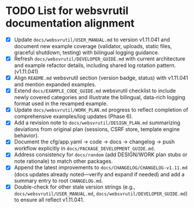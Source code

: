 # TODO List for websvrutil documentation alignment

- [x] Update `docs/websvrutil/USER_MANUAL.md` to version v1.11.041 and document new example coverage (validator, uploads, static files, graceful shutdown, testing) with bilingual logging guidance.
- [x] Refresh `docs/websvrutil/DEVELOPER_GUIDE.md` with current architecture and example refactor details, including shared log rotation pattern. (v1.11.041)
- [x] Align `README.md` websvrutil section (version badge, status) with v1.11.041 and mention expanded examples.
- [x] Extend `docs/EXAMPLE_CODE_GUIDE.md` websvrutil checklist to include newly covered categories and illustrate the bilingual, data-rich logging format used in the revamped example.
- [x] Update `docs/websvrutil/WORK_PLAN.md` progress to reflect completion of comprehensive examples/log updates (Phase 6).
- [x] Add a revision note to `docs/websvrutil/DESIGN_PLAN.md` summarizing deviations from original plan (sessions, CSRF store, template engine behavior).
- [x] Document the cfg/app.yaml → code → docs → changelog → push workflow explicitly in `docs/PACKAGE_DEVELOPMENT_GUIDE.md`.
- [x] Address consistency for `docs/random` (add DESIGN/WORK plan stubs or note rationale) to match other packages.
- [x] Append the latest improvements to `docs/CHANGELOG/CHANGELOG-v1.11.md` (docs updates already noted—verify and expand if needed) and add a summary entry to root `CHANGELOG.md`.
- [x] Double-check for other stale version strings (e.g., `docs/websvrutil/USER_MANUAL.md`, `docs/websvrutil/DEVELOPER_GUIDE.md`) to ensure all reflect v1.11.041.
